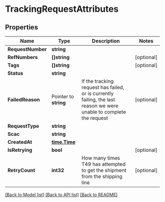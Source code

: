 # TrackingRequestAttributes

## Properties

Name | Type | Description | Notes
------------ | ------------- | ------------- | -------------
**RequestNumber** | **string** |  | 
**RefNumbers** | **[]string** |  | [optional] 
**Tags** | **[]string** |  | [optional] 
**Status** | **string** |  | 
**FailedReason** | Pointer to **string** | If the tracking request has failed, or is currently failing, the last reason we were unable to complete the request | [optional] 
**RequestType** | **string** |  | 
**Scac** | **string** |  | 
**CreatedAt** | [**time.Time**](time.Time.md) |  | 
**IsRetrying** | **bool** |  | [optional] 
**RetryCount** | **int32** | How many times T49 has attempted to get the shipment from the shipping line | [optional] 

[[Back to Model list]](../README.md#documentation-for-models) [[Back to API list]](../README.md#documentation-for-api-endpoints) [[Back to README]](../README.md)


